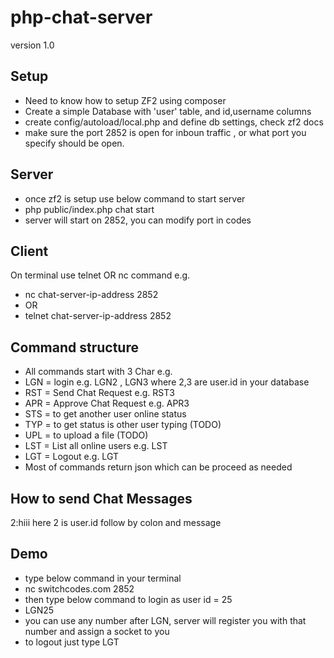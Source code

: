 # php-chat-server
version 1.0

## Setup
- Need to know how to setup ZF2 using composer
- Create a simple Database with 'user' table, and id,username columns
- create config/autoload/local.php and define db settings, check zf2 docs
- make sure the port 2852 is open for inboun traffic , or what port you specify should be open.
 
## Server
- once zf2 is setup use below command to start server
- php public/index.php chat start
- server will start on 2852, you can modify port in codes

## Client
On terminal use telnet OR nc command e.g.
- nc chat-server-ip-address 2852 
- OR
- telnet chat-server-ip-address 2852

## Command structure
- All commands start with 3 Char e.g.
- LGN = login e.g. LGN2 , LGN3  where 2,3 are user.id in your database
- RST = Send Chat Request  e.g. RST3
- APR = Approve Chat Request e.g. APR3
- STS = to get another user online status 
- TYP = to get status is other user typing (TODO)
- UPL = to upload a file (TODO)
- LST = List all online users e.g. LST
- LGT = Logout  e.g. LGT
- Most of commands return json which can be proceed as needed

## How to send Chat Messages
2:hiii  here 2 is user.id follow by colon and message

## Demo
- type below command in your terminal
- nc switchcodes.com 2852
- then type below command to login as user id = 25
- LGN25
- you can use any number after LGN, server will register you with that number and assign a socket to you
- to logout just type LGT



  
